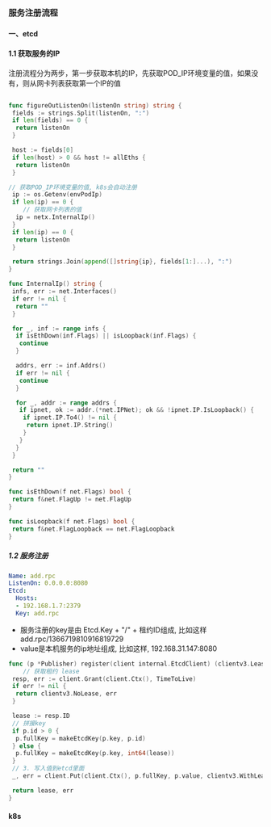 ### 服务注册流程

#### 一、etcd

#### 1.1 获取服务的IP

注册流程分为两步，第一步获取本机的IP，先获取POD_IP环境变量的值，如果没有，则从网卡列表获取第一个IP的值

```go

func figureOutListenOn(listenOn string) string {
 fields := strings.Split(listenOn, ":")
 if len(fields) == 0 {
  return listenOn
 }

 host := fields[0]
 if len(host) > 0 && host != allEths {
  return listenOn
 }

// 获取POD_IP环境变量的值, k8s会自动注册
 ip := os.Getenv(envPodIp)
 if len(ip) == 0 {
    // 获取网卡列表的值
  ip = netx.InternalIp()
 }
 if len(ip) == 0 {
  return listenOn
 }

 return strings.Join(append([]string{ip}, fields[1:]...), ":")
}

```

```go
func InternalIp() string {
 infs, err := net.Interfaces()
 if err != nil {
  return ""
 }

 for _, inf := range infs {
  if isEthDown(inf.Flags) || isLoopback(inf.Flags) {
   continue
  }

  addrs, err := inf.Addrs()
  if err != nil {
   continue
  }

  for _, addr := range addrs {
   if ipnet, ok := addr.(*net.IPNet); ok && !ipnet.IP.IsLoopback() {
    if ipnet.IP.To4() != nil {
     return ipnet.IP.String()
    }
   }
  }
 }

 return ""
}

func isEthDown(f net.Flags) bool {
 return f&net.FlagUp != net.FlagUp
}

func isLoopback(f net.Flags) bool {
 return f&net.FlagLoopback == net.FlagLoopback
}
```

##### 1.2 服务注册

```yaml
Name: add.rpc
ListenOn: 0.0.0.0:8080
Etcd:
  Hosts:
  - 192.168.1.7:2379
  Key: add.rpc
```

* 服务注册的key是由 Etcd.Key + "/" + 租约ID组成, 比如这样add.rpc/1366719810916819729
* value是本机服务的ip地址组成, 比如这样, 192.168.31.147:8080

```go
func (p *Publisher) register(client internal.EtcdClient) (clientv3.LeaseID, error) {
    // 获取租约 lease
 resp, err := client.Grant(client.Ctx(), TimeToLive)
 if err != nil {
  return clientv3.NoLease, err
 }

 lease := resp.ID
 // 拼接key
 if p.id > 0 {
  p.fullKey = makeEtcdKey(p.key, p.id)
 } else {
  p.fullKey = makeEtcdKey(p.key, int64(lease))
 }
 // 3. 写入值到etcd里面
 _, err = client.Put(client.Ctx(), p.fullKey, p.value, clientv3.WithLease(lease))

 return lease, err
}

```

#### k8s
